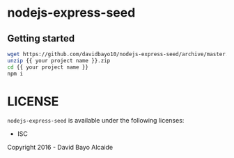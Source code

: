 nodejs-express-seed
===

Getting started
---
```bash
wget https://github.com/davidbayo10/nodejs-express-seed/archive/master.zip -O {{ your project name }}.zip
unzip {{ your project name }}.zip
cd {{ your project name }}
npm i
```

LICENSE
===

`nodejs-express-seed` is available under the following licenses:

  * ISC

Copyright 2016 - David Bayo Alcaide

